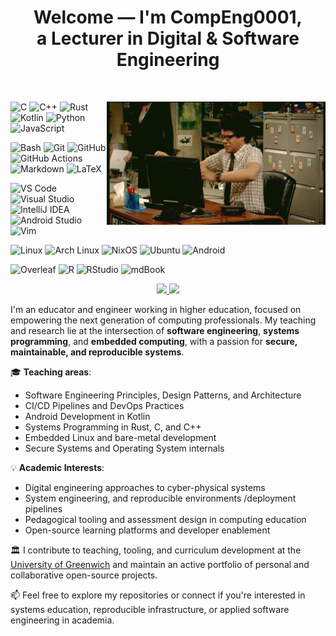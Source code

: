 <div align="center">
	<h1 align="center">Welcome — I'm CompEng0001,<br> a Lecturer in Digital & Software Engineering</h1>
</div>

<br/>

<p align="left">
  <img src="./moss.gif" alt="moss_rage" align="right" style="width:350px">
  <!-- Languages -->
  <img src="https://img.shields.io/badge/C-00599C?style=for-the-badge&logo=c&logoColor=white" alt="C" />
  <img src="https://img.shields.io/badge/C++-00599C?style=for-the-badge&logo=c%2B%2B&logoColor=white" alt="C++" />
  <img src="https://img.shields.io/badge/Rust-000000?style=for-the-badge&logo=rust&logoColor=white" alt="Rust" />
  <img src="https://img.shields.io/badge/Kotlin-7F52FF?style=for-the-badge&logo=kotlin&logoColor=white" alt="Kotlin" />
  <img src="https://img.shields.io/badge/Python-3776AB?style=for-the-badge&logo=python&logoColor=white" alt="Python" />
  <img src="https://img.shields.io/badge/JS-F7DF1E?style=for-the-badge&logo=javascript&logoColor=black" alt="JavaScript" />
</p>

<p align="left">
  <!-- Tools & DevOps -->
  <img src="https://img.shields.io/badge/Bash-4EAA25?style=for-the-badge&logo=gnubash&logoColor=white" alt="Bash" />
  <img src="https://img.shields.io/badge/Git-F05032?style=for-the-badge&logo=git&logoColor=white" alt="Git" />
  <img src="https://img.shields.io/badge/GH-181717?style=for-the-badge&logo=github&logoColor=white" alt="GitHub" />
  <img src="https://img.shields.io/badge/GH Actions-2088FF?style=for-the-badge&logo=githubactions&logoColor=white" alt="GitHub Actions" />
  <img src="https://img.shields.io/badge/MD-000000?style=for-the-badge&logo=markdown&logoColor=white" alt="Markdown" />
  <img src="https://img.shields.io/badge/LaTeX-008080?style=for-the-badge&logo=latex&logoColor=white" alt="LaTeX" />
</p>

<p align="left">
  <!-- Editors & IDEs -->
  <img src="https://img.shields.io/badge/VS%20Code-007ACC?style=for-the-badge&logo=visual-studio-code&logoColor=white" alt="VS Code" />
  <img src="https://img.shields.io/badge/VS-5C2D91?style=for-the-badge&logo=visual-studio&logoColor=white" alt="Visual Studio" />
  <img src="https://img.shields.io/badge/IntelliJ-000000?style=for-the-badge&logo=intellijidea&logoColor=white" alt="IntelliJ IDEA" />
  <img src="https://img.shields.io/badge/AStudio-3DDC84?style=for-the-badge&logo=androidstudio&logoColor=white" alt="Android Studio" />
  <img src="https://img.shields.io/badge/Vim-019733?style=for-the-badge&logo=vim&logoColor=white" alt="Vim" />
</p>

<p align="left">
  <!-- Operating Systems -->
  <img src="https://img.shields.io/badge/Linux-FCC624?style=for-the-badge&logo=linux&logoColor=black" alt="Linux" />
  <img src="https://img.shields.io/badge/Arch-1793D1?style=for-the-badge&logo=archlinux&logoColor=white" alt="Arch Linux" />
  <img src="https://img.shields.io/badge/NixOS-5277C3?style=for-the-badge&logo=nixos&logoColor=white" alt="NixOS" />
  <img src="https://img.shields.io/badge/Ubuntu-E95420?style=for-the-badge&logo=ubuntu&logoColor=white" alt="Ubuntu" />
  <img src="https://img.shields.io/badge/Android-3DDC84?style=for-the-badge&logo=android&logoColor=white" alt="Android" />
</p>

<p align="left">
  <!-- Academic Tools -->
  <img src="https://img.shields.io/badge/Overleaf-47A141?style=for-the-badge&logo=overleaf&logoColor=white" alt="Overleaf" />
  <img src="https://img.shields.io/badge/R-276DC3?style=for-the-badge&logo=r&logoColor=white" alt="R" />
  <img src="https://img.shields.io/badge/RStudio-75AADB?style=for-the-badge&logo=rstudio&logoColor=white" alt="RStudio" />
  <img src="https://img.shields.io/badge/mdBook-000000?style=for-the-badge&logo=mdbook&logoColor=white" alt="mdBook" />
</p>

<p align="center">
<a href="https://github.com/CompEng0001">  
  <img width="45%" src="https://github-readme-stats-eight-theta.vercel.app/api?username=CompEng0001&show_icons=true&theme=material-palenight&include_all_commits=true&count_private=true"/> <img width="45%" src="https://nirzak-streak-stats.vercel.app?user=CompEng0001&theme=material-palenight&hide_border=false&date_format=j%20M%5B%20Y%5D&mode=weekly"/>
</a>
</p>

I'm an educator and engineer working in higher education, focused on empowering the next generation of computing professionals. My teaching and research lie at the intersection of **software engineering**, **systems programming**, and **embedded computing**, with a passion for **secure, maintainable, and reproducible systems**.

🎓 **Teaching areas**:
- Software Engineering Principles, Design Patterns, and Architecture
- CI/CD Pipelines and DevOps Practices
- Android Development in Kotlin
- Systems Programming in Rust, C, and C++
- Embedded Linux and bare-metal development
- Secure Systems and Operating System internals

💡 **Academic Interests**:
- Digital engineering approaches to cyber-physical systems
- System engineering, and reproducible environments /deployment pipelines
- Pedagogical tooling and assessment design in computing education
- Open-source learning platforms and developer enablement

🏛️ I contribute to teaching, tooling, and curriculum development at the [University of Greenwich](https://github.com/UniOfGreenwich) and maintain an active portfolio of personal and collaborative open-source projects.

📫 Feel free to explore my repositories or connect if you're interested in systems education, reproducible infrastructure, or applied software engineering in academia.
